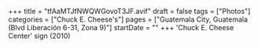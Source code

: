 +++
title = "tfAaMTJfNWQWGovoT3JF.avif"
draft = false
tags = ["Photos"]
categories = ["Chuck E. Cheese's"]
pages = ["Guatemala City, Guatemala (Blvd Liberación 6-31, Zona 9)"]
startDate = ""
+++
'Chuck E. Cheese Center' sign (2010)
